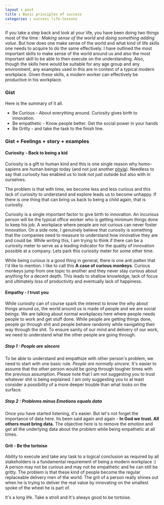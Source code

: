 ```yaml
---
layout : post
title : Basic principles of success
categories : success life-lessons
---
```


If you take a step back and look at your life, you have been doing two things most of the time : _Making sense of the world_ and _doing something adding value_. But how does one make sense of the world and what kind of life skills one needs to acquire to do the same effectively. I have outlined the most important skills to make sense of the world around us and also the most important skill to be able to then execute on the understanding. Also, though the skills here would be suitable for any age group and any environment, any examples used in this are in context of a typical modern workplace. Given these skills, a modern worker can effectively be productive in his workplace.

### Gist

Here is the summary of it all.

* Be Curious - About everything around. Curiosity gives birth to innovation.
* Be empathetic - Know people better. Get the social power in your hands
* Be Gritty - and take the task to the finish line.

### Gist + Feelings + story + examples

#### Curiosity - Back to being a kid

Curiosity is a gift to human kind and this is one single reason why homo-sapiens are human beings today (and not just another [phyla](https://en.wikipedia.org/wiki/Phylum)). Needless to say that curiosity has enabled us to look not just outside but also with in ourselves. 

The problem is that with time, we become less and less curious and this lack of curiosity to understand and explore leads us to become unhappy. If there is one thing that can bring us back to being a child again, that is curiosity.

Curiosity is a single important factor to give birth to innovation. An incurious person will be the typical office worker who is getting minimum things done to keep his job. A workplace where people are not curious can never foster innovation. On a side note, I genuinely believe that curiosity is something that the companies need to measure to understand how innovative they are and could be. While writing this, I am trying to think if there can be a curiosity meter to serve as a leading indicator for the quality of innovation possible at a company. Lets park this curiosity meter for some other time. 

While being curious is a good thing in general, there is one anti patten that I'd like to mention. I like to call this **A case of curious monkeys**. Curious monkeys jump from one topic to another and they never stay curious about anything for a decent depth. This leads to shallow knowledge, lack of focus and ultimately loss of productivity and eventually lack of happiness.

#### Empathy - I trust you

While curiosity can of course spark the interest to know the why about things around us, the world around us is made of people and we are social beings. We are talking about normal workplaces here where people needs people to work and get stuff done. While people are getting things done, people go through shit and people behave randomly while navigating their way through the shit. To ensure sanity of our mind and delivery of our work, we need to understand what the other people are going through.

##### Step 1 : People are sincere

To be able to understand and empathize with other person's problem, we need to start with one basic rule. _People are normally sincere_. It's easier to assume that the other person would be going through tougher times with the previous assumption. Please note that I am not suggesting you to trust whatever shit is being explained. I am only suggesting you to at least consider a possibility of a more deeper trouble than what looks on the surface.

##### Step 2 : Problems minus Emotions equals data

Once you have started listening, it's easier. But let's not forget the importance of data here. Its been said again and again - **In God we trust. All others must bring data.** The objective here is to remove the emotion and get all the underlying data about the problem while being empathetic at all times.

#### Grit - Be the tortoise

Ability to execute and take any task to a logical conclusion as required by all stakeholders is a fundamental requirement of being a modern workplace :) A person may not be curious and may not be empathetic and he can still be gritty. The problem is that these kind of people become the regular replaceable delivery men of the world. The grit of a person really shines out when he is trying to deliver the real value by innovating on the smallest spoke of the wheel he is part of.

It's a long life. Take a stroll and It's always good to be tortoise.